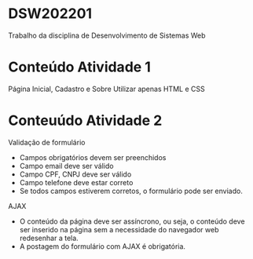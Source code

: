 # DSW202201
Trabalho da disciplina de Desenvolvimento de Sistemas Web

# Conteúdo Atividade 1
Página Inicial, Cadastro e Sobre
Utilizar apenas HTML e CSS

# Conteuúdo Atividade 2
Validação de formulário

- Campos obrigatórios devem ser preenchidos
- Campo email deve ser válido
- Campo CPF, CNPJ deve ser válido
- Campo telefone deve estar correto
- Se todos campos estiverem corretos, o formulário pode ser enviado.

AJAX

- O conteúdo da página deve ser assíncrono, ou seja, o conteúdo deve ser inserido na página sem a necessidade do navegador web redesenhar a tela.
- A postagem do formulário com AJAX é obrigatória.